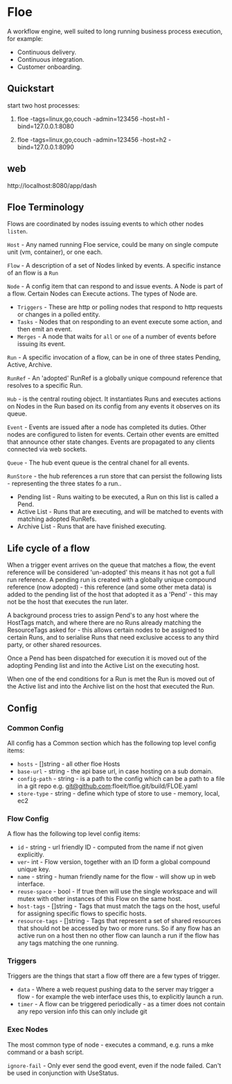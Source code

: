 Floe
====

A workflow engine, well suited to long running business process execution, for example:

* Continuous delivery.
* Continuous integration.
* Customer onboarding.


Quickstart
----------
start two host processes:

1. floe -tags=linux,go,couch -admin=123456 -host=h1 -bind=127.0.0.1:8080

2. floe -tags=linux,go,couch -admin=123456 -host=h2 -bind=127.0.0.1:8090


web 
---

http://localhost:8080/app/dash


Floe Terminology 
----------------
Flows are coordinated by nodes issuing events to which other nodes `listen`.

`Host` - Any named running Floe service, could be many on single compute unit (vm, container), or one each.

`Flow` - A description of a set of Nodes linked by events. A specific instance of an flow is a `Run`

`Node` - A config item that can respond to and issue events. A Node is part of a flow. Certain Nodes can Execute actions.
The types of Node are. 

* `Triggers` - These are http or polling nodes that respond to http requests or changes in a polled entity.
* `Tasks` - Nodes that on responding to an event execute some action, and then emit an event.
* `Merges` - A node that waits for `all` or `one` of a number of events before issuing its event.

`Run` - A specific invocation of a flow, can be in one of three states Pending, Active, Archive.

`RunRef` - An 'adopted' RunRef is a globally unique compound reference that resolves to a specific Run.

`Hub`  - is the central routing object. It instantiates Runs and executes actions on Nodes in the Run based on its config from any events it observes on its queue.

`Event` - Events are issued after a node has completed its duties. Other nodes are configured to listen for events. Certain other events are emitted that announce other state changes. Events are propagated to any clients connected via web sockets.

`Queue` - The hub event queue is the central chanel for all events.

`RunStore` - the hub references a run store that can persist the following lists - representing the three states fo a run..
* Pending list - Runs waiting to be executed, a Run on this list is called a Pend.
* Active List - Runs that are executing, and will be matched to events with matching adopted RunRefs. 
* Archive List - Runs that are have finished executing.


Life cycle of a flow
--------------------
When a trigger event arrives on the queue that matches a flow, the event reference will be considered 'un-adopted' this means it has not got a full run reference. A pending run is created with a globally unique compound reference (now adopted) - this reference (and some other meta data) is added to the pending list of the host that adopted it as a 'Pend' - this may not be the host that executes the run later.

A background process tries to assign Pend's to any host where the HostTags match, and where there are no Runs already matching the ResourceTags asked for - this allows certain nodes to be assigned to certain Runs, and to serialise Runs that need exclusive access to any third party, or other shared resources.

Once a Pend has been dispatched for execution it is moved out of the adopting Pending list and into the Active List on the executing host.

When one of the end conditions for a Run is met the Run is moved out of the Active list and into the Archive list on the host that executed the Run.


Config
------

### Common Config

All config has a Common section which has the following top level config items:

* `hosts`       - []string - all other floe Hosts
* `base-url`    - string - the api base url,  in case hosting on a sub domain.
* `config-path` - string - is a path to the config which can be a path to a file in a git repo e.g. git@github.com:floeit/floe.git/build/FLOE.yaml
* `store-type`  - string - define which type of store to use - memory, local, ec2


### Flow Config

A flow has the following top level config items:

* `id` - string - url friendly ID - computed from the name if not given explicitly.
* `ver`- int    - Flow version, together with an ID form a global compound unique key.
* `name` - string - human friendly name for the flow - will show up in web interface.
* `reuse-space`	- bool - If true then will use the single workspace and will mutex with other instances of this Flow on the same host.
* `host-tags` - []string - Tags that must match the tags on the host, useful for assigning specific flows to specific hosts.
* `resource-tags` - []string - Tags that represent a set of shared resources that should not be accessed by two or more runs. So if any flow has an active run on a host then no other flow can launch a run if the flow has any tags matching the one running.


### Triggers

Triggers are the things that start a flow off there are a few types of trigger.

* `data` - Where a web request pushing data to the server may trigger a flow - for example the web interface uses this, to explicitly launch a run.
* `timer` - A flow can be triggered periodically - as a timer does not contain any repo version info this can only include git 

### Exec Nodes

The most common type of node - executes a command, e.g. runs a mke command or a bash script.

`ignore-fail` - Only ever send the good event, even if the node failed. Can't be used in conjunction with UseStatus.
